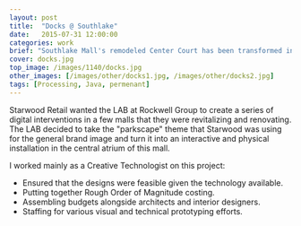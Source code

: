 ```yaml
---
layout: post
title:  "Docks @ Southlake"
date:   2015-07-31 12:00:00
categories: work
brief: "Southlake Mall's remodeled Center Court has been transformed into an inspiring interactive installation!  The Docks is a one-of-a-kind 60-foot interactive digital river destinations, bringing technology and nature together for shoppers."
cover: docks.jpg
top_image: /images/1140/docks.jpg
other_images: [/images/other/docks1.jpg, /images/other/docks2.jpg]
tags: [Processing, Java, permenant]
---
```

Starwood Retail wanted the LAB at Rockwell Group to create a series of digital interventions in a few malls that they were revitalizing and renovating. The LAB decided to take the "parkscape" theme that Starwood was using for the general brand image and turn it into an interactive and physical installation in the central atrium of this mall.

I worked mainly as a Creative Technologist on this project:

* Ensured that the designs were feasible given the technology available. 
* Putting together Rough Order of Magnitude costing. 
* Assembling budgets alongside architects and interior designers. 
* Staffing for various visual and technical prototyping efforts.
